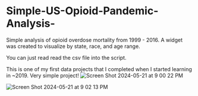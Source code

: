 # Simple-US-Opioid-Pandemic-Analysis-


Simple analysis of opioid overdose mortality from 1999 - 2016. A widget was created to visualize by state, race, and age range.

You can just read read the csv file into the script.

This is one of my first data projects that I completed when I started learning in ~2019. Very simple project!
![Screen Shot 2024-05-21 at 9 00 22 PM](https://github.com/cone-a/Simple-US-Opioid-Pandemic-Analysis-/assets/86271932/8c926321-b52e-4d31-b0ac-3ac831267002)

![Screen Shot 2024-05-21 at 9 02 13 PM](https://github.com/cone-a/Simple-US-Opioid-Pandemic-Analysis-/assets/86271932/9184f871-8be4-40cb-8110-765a65953858)
